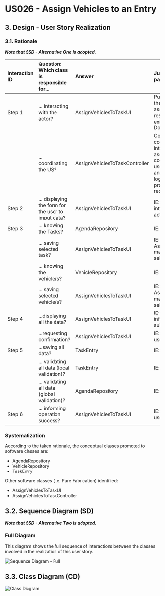 # US026 - Assign Vehicles to an Entry

## 3. Design - User Story Realization

### 3.1. Rationale

_**Note that SSD - Alternative One is adopted.**_

| Interaction ID | Question: Which class is responsible for...         | Answer                         | Justification (with patterns)                                                                                                                                               |
|:---------------|:----------------------------------------------------|:-------------------------------|:----------------------------------------------------------------------------------------------------------------------------------------------------------------------------|
| Step 1         | ... interacting with the actor?                     | AssignVehiclesToTaskUI         | Pure Fabrication: there is no reason to assign this responsibility to any existing class in the Domain Model.                                                               |
|                | ... coordinating the US?                            | AssignVehiclesToTaskController | Controller: coordinates the interactions related to assigning a skill to a collaborator in the user interface (UI) and executes the logic needed to process these requests. |
| Step 2         | ... displaying the form for the user to imput data? | AssignVehiclesToTaskUI         | IE: Is responsible for interacting with the actor.                                                                                                                          |
| Step 3         | ... knowing the Tasks?                              | AgendaRepository               | IE: owns all its tasks.                                                                                                                                                     |
|                | ... saving selected task?                           | AssignVehiclesToTaskUI         | IE: AssignVehiclesToTask manages the selected task data.                                                                                                                    |
|                | ... knowing the vehicle/s?                          | VehicleRepository              | IE: owns vehicles list.                                                                                                                                                     |
|                | ... saving selected vehicle/s?                      | AssignVehiclesToTaskUI         | IE: AssignVehiclesToTask manages the selected Skill data.                                                                                                                   |
| Step 4  		     | 	...displaying all the data?                        | AssignVehiclesToTaskUI         | IE: Keeps all information before submission.                                                                                                                                |
| 		             | 	...requesting confirmation?                        | AssignVehiclesToTaskUI         | IE: Is responsible for user interactions.                                                                                                                                   |
| 	Step 5 		  	  | ...saving all data?                                 | TaskEntry                      | IE: Has its own data.                                                                                                                                                       |
| 			  	         | 	... validating all data (local validation)?        | TaskEntry                      | IE: owns all its data.                                                                                                                                                      |
| 			  	         | 	... validating all data (global validation)?       | AgendaRepository               | IE: knows all tasks.                                                                                                                                                        |
| Step 6  		     | 	... informing operation success?                   | AssignVehiclesToTaskUI         | IE: is responsible for user interactions.                                                                                                                                   |

### Systematization ##

According to the taken rationale, the conceptual classes promoted to software classes are:


* AgendaRepository
* VehicleRepository
* TaskEntry

Other software classes (i.e. Pure Fabrication) identified:

* AssignVehiclesToTaskUI
* AssignVehiclesToTaskController
## 3.2. Sequence Diagram (SD)

_**Note that SSD - Alternative Two is adopted.**_

### Full Diagram

This diagram shows the full sequence of interactions between the classes involved in the realization of this user story.

![Sequence Diagram - Full](svg/us026-sequence-diagram-full.svg)

## 3.3. Class Diagram (CD)

![Class Diagram](svg/us026-class-diagram.svg)